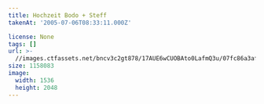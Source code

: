 ```yaml
---
title: Hochzeit Bodo + Steff
takenAt: '2005-07-06T08:33:11.000Z'

license: None
tags: []
url: >-
  //images.ctfassets.net/bncv3c2gt878/17AUE6wCUOBAto0LafmQ3u/07fc86a3afe7013619ddfe546a2b186c/hochzeit-bodo--steff_4560374818_o
size: 1158083
image:
  width: 1536
  height: 2048
---
```

